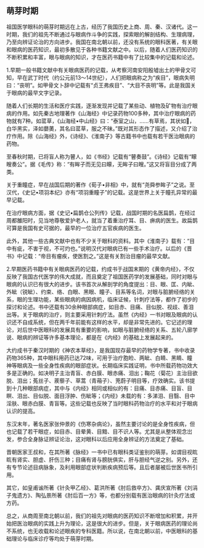 ## 萌芽时期

祖国医学眼科的萌芽时期远在上古，经历了我国历史上商、周、秦、汉诸代。这一时期，我们的祖先不断通过与眼病作斗争的实践，探索眼的解剖结构、生理病理，乃至向辨证论治的方向进步。我国在南北朝以前，还没有系统的眼科医著，有关眼和眼病的医药知识，最初多散见于各种书籍文献之中。以后，随着人们医药知识的不断积累和丰富，眼与眼病的知识，才在医药书籍中有了比较集中的记载和论述。

1.早期一般书籍文献中有关眼病医药的记载，从考察河南安阳殷墟出土的甲骨文可知，早在武丁时代（约公元前13〜14世纪），人们把眼病称之为“疾目”，眼病失明曰：“丧明”。如甲骨文卜辞中记载有“贞王弗疾目”、“大目不丧明”等。此是我国关于眼病的最早文字记录。

随着人们长期的生活和医疗实践，逐渐发现并记载了某些动、植物及矿物有治疗眼病的作用。如先秦古地理著作《山海经》中记录药物100多种，其中治疗眼病的药物就有7种。如䔄草，《山海经•中山经》曰：“泰室之山，……有草焉，其状如𦬸，白华黑实，泽如蘡薁，其名曰䔄草，服之不昧。”既对其形态作了描述，又介绍了治疗作用。除《山海经》外，《诗经》、《淮南子》等古籍书中也载有若干医治眼病的药物。

至春秋时期，已将盲人称为瞽人，如《书经》记载有“瞽奏鼓”。《诗经》记载有“矇瞍奏公”。据《毛传》称：“有眸子而无见曰矇，无眸子曰瞍。”这又将盲目分成了两类。

关于重瞳症，早在战国后期的著作《荀子•非相》中，就有“尧舜参眸子”之说。至汉代，《史记•项羽本纪》亦有“项羽重瞳子”的记载。这是世界上关于瞳孔异常的最早记载。

在治疗眼病方面，据《史记•扁鹊仓公列传》记载，战国时期的名医扁鹊，在经过周都雒阳时，见当地尊敬爱护老人，就当了着重治疗耳、目、痹病的医生。故扁鹊可算是我国有史可据的，最早的一位治疗五官疾病的医生。

此外，其他一些古典文献中也有不少关于眼科的资料。其中《淮南子》载有：“目中有疵，不害于视，不可灼也。”说明汉代对眼病已有一些手术治疗。以后的《晋书》中记载：“帝目有瘤疾，使医割之。”这是有关割治目瘤的最早文献。

2.早期医药书籍中有关眼病医药的记载，约成书于战国末期的《黄帝内经》，不仅反映了我国古代医学的伟大成就，而且奠定了祖国医药学的发展基础，同时对眼与眼病的认识已有很大的进步。该书首次从解剖学的角度提出：目、眼、匡、内眦、外眦（锐眦）、约束、络、白眼、黑眼、瞳子、目系等名词，对眼与脏腑经络的关系，眼的生理功能，某些眼病的病因病机，临床证候，针刺疗法等，都作了初步的探讨和论述。书中还载有30余种眼部病症，如目赤、目痛、目似脱、视歧、善泪出等。关于眼病的治疗，则主要采用针刺疗法。虽然《内经》一书对眼及眼病的认识还不自成系统，但在两千年前能有这样的水平，却是非常先进的。它记述的理论，对后世中医眼科的发展具有重要的影响，如眼与脏腑经络的关系、五轮八廓学说、眼病的辨证等许多基本理论，都是在《内经》的基础上发展起来的。

大约成书于秦汉时期的《神农本草经》，是我国现存最早的药物学专著，书中收录药物365种，其中眼科用药已达72味，可用于治疗胞睑、两眦、白睛、黑睛、瞳神等眼病及一些全身性疾病的眼部症状。长期临床实践证明，书中所载药物功效大多是正确的。如决明子主治青盲、赤白膜、眼赤痛、泪出；鞠花（菊花）主治目欲脱、泪出；菟丝子、蒺藜子、草蒿（青葙子）、茺蔚子明目等，疗效确实。该书提到十几种眼部病症，其中与《内经》相同或相似的有：目痛、目赤痛、目盲、目瞑、泪出、目似脱、面目浮肿、伤眦等；《内经》未载的有：多涕泪、目翳、目中淫肤、眼赤白膜、青盲等。这些记载也反映了当时眼科药物治疗的水平和对于眼病认识的提高。

东汉末年，著名医家张仲景的《伤寒杂病论》，虽然主要讨论的是全身性疾病，但也记载了若干眼症，如目赤、目晕黄、目黯、目不识人等。尤其是从整体观念岀发，参合全身脉证辨证论治，这对眼科以后应用全身辨证的方法奠定了基础。

晋朝医家王叔和，在其所著《脉经》一书中已有眼科类证鉴别的萌芽。如谓目视䀮䀮有肾实、胆虚、肝伤三种；目痛有肾与膀胱俱实，肝与胆经气逆之别。另外，还有专节论述目病脉象，及利用眼部症状判断疾病预后等。且后者屡被后世医书所引用。

其它，如皇甫谧所著《针灸甲乙经》、葛洪所著《肘后救卒方》、龚庆宣所著《刘涓子鬼遗方》、陶弘景所著《肘后百一方》等，也都分别载有医治眼病的针灸疗法或方药。

总之，从商周至南北朝以前，我们的祖先对眼病的医药知识不断增加和积累，并开始把医治眼病的实践上升为理论，这是很大的进步。但是，关于眼病医药的理论尚不系统，也无收载和论述眼疾的专科医籍。所以说，在南北朝以前，中医眼科的基础理论与临床诊疗等均处于萌芽时期。

